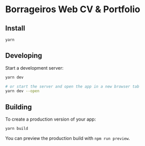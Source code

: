 # Borrageiros Web CV & Portfolio

## Install
```bash
yarn
```

## Developing

Start a development server:

```bash
yarn dev

# or start the server and open the app in a new browser tab
yarn dev --open
```

## Building

To create a production version of your app:

```bash
yarn build
```

You can preview the production build with `npm run preview`.
